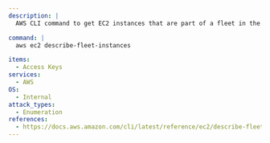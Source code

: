 ```yaml
---
description: |
  AWS CLI command to get EC2 instances that are part of a fleet in the AWS account.

command: |
  aws ec2 describe-fleet-instances

items:
  - Access Keys
services:
  - AWS
OS:
  - Internal
attack_types:
  - Enumeration
references:
  - https://docs.aws.amazon.com/cli/latest/reference/ec2/describe-fleet-instances.html
---
```

